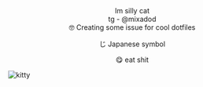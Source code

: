  <div align="center">
  Im silly cat
</div>

<div align="center">
  tg - @mixadod
</div>

<div align="center">
🤓 Creating some issue for cool dotfiles 
	
じ Japanese symbol 

😋 eat shit 

</div>

![kitty](https://github.com/user-attachments/assets/c5c7478b-c8e6-4784-a1d4-98e9879986bd)

